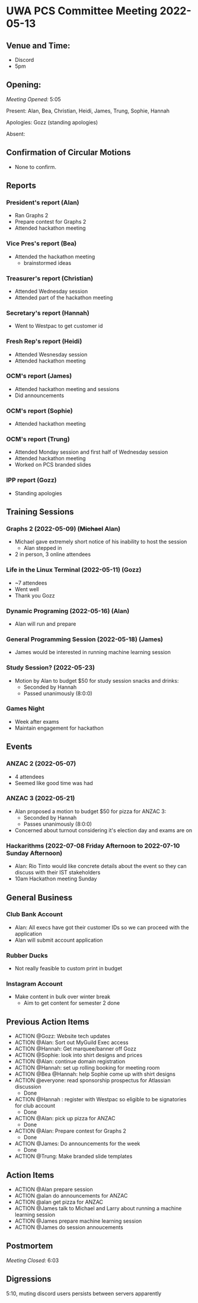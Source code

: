 # UWA PCS Committee Meeting 2022-05-13

## Venue and Time:

- Discord
- 5pm

## Opening:

_Meeting Opened:_ 5:05

Present: Alan, Bea, Christian, Heidi, James, Trung, Sophie, Hannah

Apologies: Gozz (standing apologies)

Absent:

## Confirmation of Circular Motions

- None to confirm.

## Reports

### President's report (Alan)
- Ran Graphs 2
- Prepare contest for Graphs 2
- Attended hackathon meeting

### Vice Pres's report (Bea)
- Attended the hackathon meeting
    - brainstormed ideas

### Treasurer's report (Christian)
- Attended Wednesday session
- Attended part of the hackathon meeting

### Secretary's report (Hannah)
- Went to Westpac to get customer id

### Fresh Rep's report (Heidi)
- Attended Wesnesday session
- Attended hackathon meeting

### OCM's report (James)
- Attended hackathon meeting and sessions
- Did announcements

### OCM's report (Sophie)
- Attended hackathon meeting

### OCM's report (Trung)
- Attended Monday session and first half of Wednesday session
- Attended hackathon meeting
- Worked on PCS branded slides

### IPP report (Gozz)

- Standing apologies

## Training Sessions

### Graphs 2 (2022-05-09) (~~Michael~~ Alan)

- Michael gave extremely short notice of his inability to host the session
    - Alan stepped in
- 2 in person, 3 online attendees

### Life in the Linux Terminal (2022-05-11) (Gozz)

- ~7 attendees
- Went well
- Thank you Gozz

### Dynamic Programing (2022-05-16) (Alan)
- Alan will run and prepare

### General Programming Session (2022-05-18) (James)
- James would be interested in running machine learning session

### Study Session? (2022-05-23)
- Motion by Alan to budget $50 for study session snacks and drinks: 
    - Seconded by Hannah
    - Passed unanimously (8:0:0)

### Games Night
- Week after exams
- Maintain engagement for hackathon

## Events

### ANZAC 2 (2022-05-07)
- 4 attendees 
- Seemed like good time was had

### ANZAC 3 (2022-05-21)
- Alan proposed a motion to budget $50 for pizza for ANZAC 3:
    - Seconded by Hannah
    - Passes unanimously (8:0:0) 
- Concerned about turnout considering it's election day and exams are on

### Hackarithms (2022-07-08 Friday Afternoon to 2022-07-10 Sunday Afternoon)

- Alan: Rio Tinto would like concrete details about the event so they can discuss with their IST stakeholders
- 10am Hackathon meeting Sunday

## General Business

### Club Bank Account

- Alan: All execs have got their customer IDs so we can proceed with the application
- Alan will submit account application

### Rubber Ducks
- Not really feasible to custom print in budget

### Instagram Account
- Make content in bulk over winter break
    - Aim to get content for semester 2 done

## Previous Action Items

- ACTION @Gozz: Website tech updates
- ACTION @Alan: Sort out MyGuild Exec access
- ACTION @Hannah: Get marquee/banner off Gozz
- ACTION @Sophie: look into shirt designs and prices
- ACTION @Alan: continue domain registration
- ACTION @Hannah: set up rolling booking for meeting room
- ACTION @Bea @Hannah: help Sophie come up with shirt designs
- ACTION @everyone: read sponsorship prospectus for Atlassian discussion
    - Done
- ACTION @Hannah : register with Westpac so eligible to be signatories for club account
    - Done
- ACTION @Alan: pick up pizza for ANZAC
    - Done
- ACTION @Alan: Prepare contest for Graphs 2
    - Done
- ACTION @James: Do announcements for the week
    - Done
- ACTION @Trung: Make branded slide templates

## Action Items
- ACTION @Alan prepare session
- ACTION @alan do announcements for ANZAC
- ACTION @alan get pizza for ANZAC
- ACTION @James talk to Michael and Larry about running a machine learning session
- ACTION @James prepare machine learning session
- ACTION @James do session annoucements

## Postmortem

_Meeting Closed:_ 6:03

## Digressions
5:10, muting discord users persists between servers apparently

